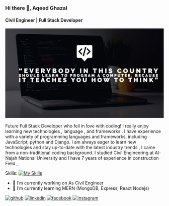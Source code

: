 ### Hi there 👋, Aqeed Ghazal
#### Civil Engineer  | Full Stack Developer 
![Civil Engineer  | Full Stack Developer ](https://github.com/AqeedGhazal/AqeedGhazal/blob/main/My%20project-2.jpg)

Future Full Stack Developer who fell in love with coding! I really enjoy learning new technologies , language , and frameworks . I have experience with a variety of programming languages and frameworks, including JavaScript, python and Django. I am always eager to learn new technologies and stay up-to-date with the latest industry trends , I came from a non-traditional coding background. I studied Civil Engineering at Al-Najah National University and I have 7 years of experience in construction Field , 


Skills: [![My Skills](https://skillicons.dev/icons?i=js,html,css,aws,bootstrap,discord,django,flask,git,github,mysql,py,sqlite,vscode, )](https://skillicons.dev)

- 🔭 I’m currently working on As Civil Engineer  
- 🌱 I’m currently learning MERN (MongoDB, Express, React Nodejs) 


[<img src='https://cdn.jsdelivr.net/npm/simple-icons@3.0.1/icons/github.svg' alt='github' height='40'>](https://github.com/AqeedGhazal)  [<img src='https://cdn.jsdelivr.net/npm/simple-icons@3.0.1/icons/linkedin.svg' alt='linkedin' height='40'>](https://www.linkedin.com/in/aqeedghazal/)  [<img src='https://cdn.jsdelivr.net/npm/simple-icons@3.0.1/icons/facebook.svg' alt='facebook' height='40'>](https://www.facebook.com/aqeedgazal)  [<img src='https://cdn.jsdelivr.net/npm/simple-icons@3.0.1/icons/instagram.svg' alt='instagram' height='40'>](https://www.instagram.com/aqeedghazal/) 
